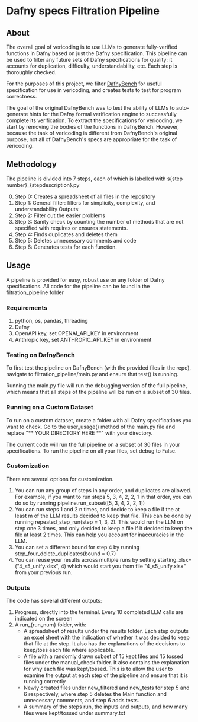 # Dafny specs Filtration Pipeline

## About
The overall goal of vericoding is to use LLMs to generate fully-verified functions in Dafny based on just the Dafny specification. This pipeline can be used to filter any future sets of Dafny specifications for quality: it accounts for duplication, difficulty, understandability, etc. Each step is thoroughly checked. 

For the purposes of this project, we filter [DafnyBench](https://arxiv.org/abs/2406.08467) for useful specification for use in vericoding, and creates tests to test for program correctness. 

The goal of the original DafnyBench was to test the ability of LLMs to auto-generate hints for the Dafny formal verification engine to successfully complete its verification. To extract the specifications for vericoding, we start by removing the bodies of the functions in DafnyBench. However, because the task of vericoding is different from DafnyBench's original purpose, not all of DafnyBench's specs are appropriate for the task of vericoding. 

## Methodology
The pipeline is divided into 7 steps, each of which is labelled with s{step number}_{stepdescription}.py

0. Step 0: Creates a spreadsheet of all files in the repository 
1. Step 1: General filter: filters for simplicity, complexity, and understandability
    Outputs:
2. Step 2: Filter out the easier problems
3. Step 3: Sanity check by counting the number of methods that are not specified with requires or ensures statements. 
4. Step 4: Finds duplicates and deletes them
5. Step 5: Deletes unnecessary comments and code
6. Step 6: Generates tests for each function.

## Usage
A pipeline is provided for easy, robust use on any folder of Dafny specifications. 
All code for the pipeline can be found in the filtration_pipeline folder

### Requirements
1. python, os, pandas, threading 
2. Dafny 
3. OpenAPI key, set OPENAI_API_KEY in environment
4. Anthropic key, set ANTHROPIC_API_KEY in environment 

### Testing on DafnyBench

To first test the pipeline on DafnyBench (with the provided files in the repo), navigate to filtration_pipeline/main.py and ensure that test() is running.

Running the main.py file will run the debugging version of the full pipeline, which means that all steps of the pipeline will be run on a subset of 30 files. 

### Running on a Custom Dataset

To run on a custom dataset, create a folder with all Dafny specifications you want to check. Go to the user_usage() method of the main.py file and replace "** YOUR DIRECTORY HERE **" with your directory. 

The current code will run the full pipeline on a subset of 30 files in your specifications. To run the pipeline on all your files, set debug to False. 

### Customization

There are several options for customization. 
1. You can run any group of steps in any order, and duplicates are allowed. For example, if you want to run steps 5, 3, 4, 2, 2, 1 in that order, you can do so by running pipeline.run_subset([5, 3, 4, 2, 2, 1])
2. You can run steps 1 and 2 n times, and decide to keep a file if the at least m of the LLM results decided to keep that file. This can be done by running repeated_step_run(step = 1, 3, 2). This would run the LLM on step one 3 times, and only decided to keep a file if it decided to keep the file at least 2 times. This can help you account for inaccuracies in the LLM. 
3. You can set a different bound for step 4 by running step_four_delete_duplicates(bound = 0.7)
4. You can reuse your results across multiple runs by setting starting_xlsx=("4_s5_unify.xlsx", 4) which would start you from file "4_s5_unify.xlsx" from your previous run. 



### Outputs

The code has several different outputs:
1. Progress, directly into the terminal. Every 10 completed LLM calls are indicated on the screen
2. A run_{run_num} folder, with:
    - A spreadsheet of results under the results folder. Each step outputs an excel sheet with the indication of whether it was decided to keep that file at the step. It also has the explanations of the decisions to keep/toss each file where applicable. 
    - A file with a randomly drawn subset of 15 kept files and 15 tossed files under the manual_check folder. It also contains the explanation for why each file was kept/tossed. This is to allow the user to examine the output at each step of the pipeline and ensure that it is running correctly
    - Newly created files under new_filtered and new_tests for step 5 and 6 respectively, where step 5 deletes the Main function and unnecessary comments, and step 6 adds tests. 
    - A summary of the steps run, the inputs and outputs, and how many files were kept/tossed under summary.txt 


